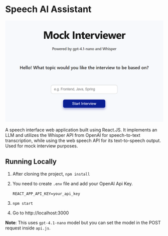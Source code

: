 # Speech AI Assistant 

![App Screenshot](src/index.PNG)

A speech interface web application built using React.JS. It implements an LLM and utilizes the Whisper API from OpenAI for speech-to-text transcription, while using the web speech API for its text-to-speech output. Used for mock interview purposes.

## Running Locally
1. After cloning the project, `npm install`
2. You need to create `.env` file and add your OpenAI Api Key.

    ```REACT_APP_API_KEY=your_api_key```

3. `npm start`
4. Go to http://localhost:3000

**Note**: This uses `gpt-4.1-nano` model but you can set the model in the POST request inside `api.js`.
